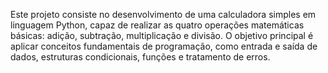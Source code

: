 Este projeto consiste no desenvolvimento de uma calculadora simples em linguagem Python, capaz de realizar as quatro operações matemáticas básicas: adição, subtração, multiplicação e divisão. O objetivo principal é aplicar conceitos fundamentais de programação, como entrada e saída de dados, estruturas condicionais, funções e tratamento de erros. 

